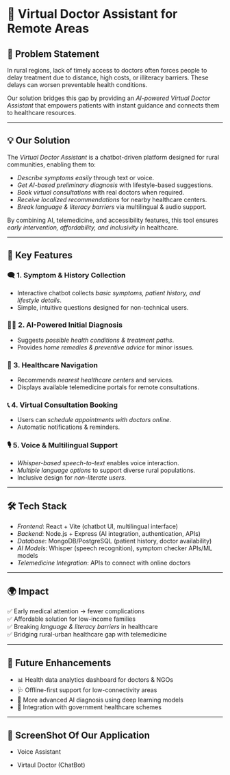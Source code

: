 # 🏥 Virtual Doctor Assistant for Remote Areas  

## 📌 Problem Statement  
In rural regions, lack of timely access to doctors often forces people to delay treatment due to distance, high costs, or illiteracy barriers. These delays can worsen preventable health conditions.  

Our solution bridges this gap by providing an *AI-powered Virtual Doctor Assistant* that empowers patients with instant guidance and connects them to healthcare resources.  

---

## 💡 Our Solution  
The *Virtual Doctor Assistant* is a chatbot-driven platform designed for rural communities, enabling them to:  
- *Describe symptoms easily* through text or voice.  
- *Get AI-based preliminary diagnosis* with lifestyle-based suggestions.  
- *Book virtual consultations* with real doctors when required.  
- *Receive localized recommendations* for nearby healthcare centers.  
- *Break language & literacy barriers* via multilingual & audio support.  

By combining AI, telemedicine, and accessibility features, this tool ensures *early intervention, affordability, and inclusivity* in healthcare.  

---

## 🚀 Key Features  

### 🗨 1. Symptom & History Collection  
- Interactive chatbot collects *basic symptoms, patient history, and lifestyle details*.  
- Simple, intuitive questions designed for non-technical users.  

### 🧑‍⚕ 2. AI-Powered Initial Diagnosis  
- Suggests *possible health conditions & treatment paths*.  
- Provides *home remedies & preventive advice* for minor issues.  

### 📍 3. Healthcare Navigation  
- Recommends *nearest healthcare centers* and services.  
- Displays available telemedicine portals for remote consultations.  

### 📞 4. Virtual Consultation Booking  
- Users can *schedule appointments with doctors online*.  
- Automatic notifications & reminders.  

### 🎙 5. Voice & Multilingual Support  
- *Whisper-based speech-to-text* enables voice interaction.  
- *Multiple language options* to support diverse rural populations.  
- Inclusive design for *non-literate users*.  

---

## 🛠 Tech Stack  
- *Frontend*: React + Vite (chatbot UI, multilingual interface)  
- *Backend*: Node.js + Express (AI integration, authentication, APIs)  
- *Database*: MongoDB/PostgreSQL (patient history, doctor availability)  
- *AI Models*: Whisper (speech recognition), symptom checker APIs/ML models  
- *Telemedicine Integration*: APIs to connect with online doctors  

---

## 🌍 Impact  
✅ Early medical attention → fewer complications  
✅ Affordable solution for low-income families  
✅ Breaking *language & literacy barriers* in healthcare  
✅ Bridging rural-urban healthcare gap with telemedicine  

---

## 📸 Future Enhancements  
- 📊 Health data analytics dashboard for doctors & NGOs  
- 🩺 Offline-first support for low-connectivity areas  
- 🤖 More advanced AI diagnosis using deep learning models  
- 🏥 Integration with government healthcare schemes  

---
## 📸 ScreenShot Of Our Application 
- Voice Assistant

- Virtaul Doctor (ChatBot)